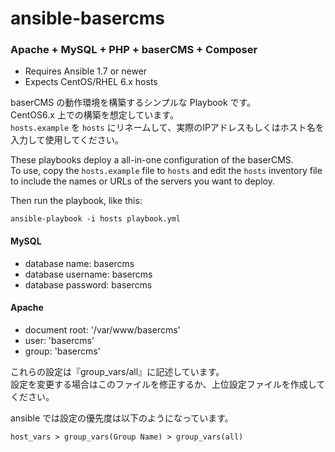 ansible-basercms
================

### Apache + MySQL + PHP + baserCMS + Composer

- Requires Ansible 1.7 or newer
- Expects CentOS/RHEL 6.x hosts

baserCMS の動作環境を構築するシンプルな Playbook です。  
CentOS6.x 上での構築を想定しています。  
`hosts.example` を `hosts` にリネームして、実際のIPアドレスもしくはホスト名を入力して使用してください。

These playbooks deploy a all-in-one configuration of the baserCMS.  
To use, copy the `hosts.example` file to `hosts` and 
edit the `hosts` inventory file to include the names or URLs of the servers
you want to deploy.

Then run the playbook, like this:

    ansible-playbook -i hosts playbook.yml

#### MySQL
- database name: basercms
- database username: basercms
- database password: basercms

#### Apache
- document root: '/var/www/basercms'
- user: 'basercms'
- group: 'basercms'

これらの設定は『group_vars/all』に記述しています。  
設定を変更する場合はこのファイルを修正するか、上位設定ファイルを作成してください。

ansible では設定の優先度は以下のようになっています。

    host_vars > group_vars(Group Name) > group_vars(all)
